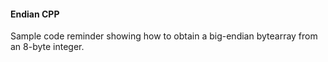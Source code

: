 #### Endian CPP

Sample code reminder showing how to obtain a big-endian bytearray from
an 8-byte integer.

